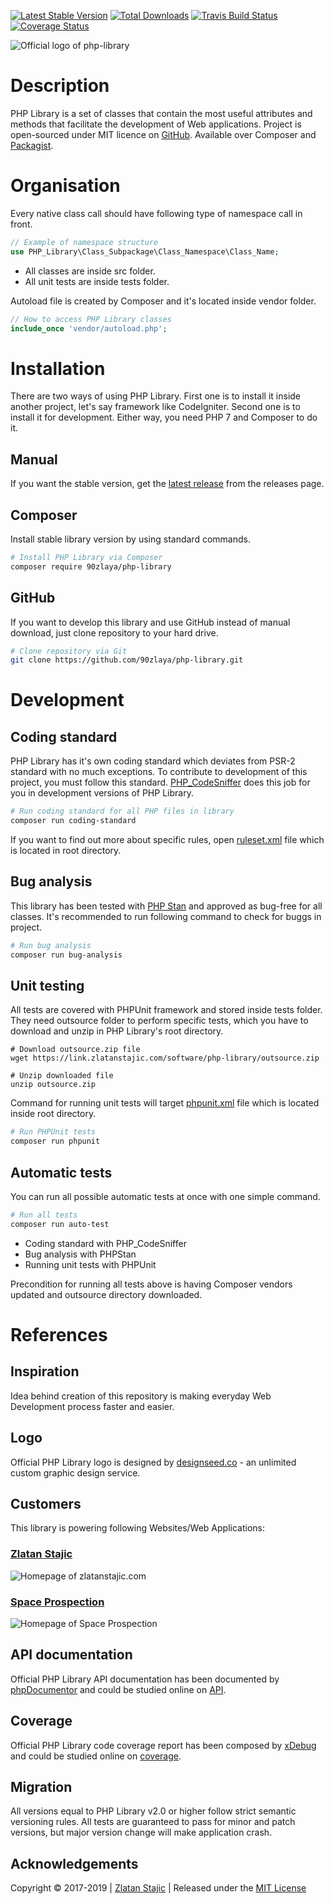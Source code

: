 [![Latest Stable Version]][latest release]
[![Total Downloads]][Packagist]
[![Travis Build Status]][Travis-CI]
[![Coverage Status]][Coverals]

![Official logo of php-library]

# Description

PHP Library is a set of classes that contain the most useful attributes and methods that facilitate the development of Web applications.
Project is open-sourced under MIT licence on [GitHub]. Available over Composer and [Packagist].

# Organisation
Every native class call should have following type of namespace call in front.

```php
// Example of namespace structure
use PHP_Library\Class_Subpackage\Class_Namespace\Class_Name;
```

* All classes are inside src folder.
* All unit tests are inside tests folder.

Autoload file is created by Composer and it's located inside vendor folder.

```php
// How to access PHP Library classes
include_once 'vendor/autoload.php';
```

# Installation

There are two ways of using PHP Library. First one is to install it inside another project, let's say framework like CodeIgniter. Second one is to install it for development. Either way, you need PHP 7 and Composer to do it.

## Manual

If you want the stable version, get the [latest release] from the releases page.

## Composer

Install stable library version by using standard commands.

```bash
# Install PHP Library via Composer
composer require 90zlaya/php-library
```

## GitHub

If you want to develop this library and use GitHub instead of manual download, just clone repository to your hard drive.

```bash
# Clone repository via Git
git clone https://github.com/90zlaya/php-library.git
```

# Development

## Coding standard

PHP Library has it's own coding standard which deviates from PSR-2 standard with no much exceptions. To contribute to development of this project, you must follow this standard. [PHP_CodeSniffer] does this job for you in development versions of PHP Library.

```bash
# Run coding standard for all PHP files in library
composer run coding-standard
```

If you want to find out more about specific rules, open [ruleset.xml] file which is located in root directory.

## Bug analysis

This library has been tested with [PHP Stan] and approved as bug-free for all classes. It's recommended to run following command to check for buggs in project.

```bash
# Run bug analysis
composer run bug-analysis
```

## Unit testing

All tests are covered with PHPUnit framework and stored inside tests folder. They need outsource folder to perform specific tests, which you have to download and unzip in PHP Library's root directory.

```
# Download outsource.zip file
wget https://link.zlatanstajic.com/software/php-library/outsource.zip

# Unzip downloaded file
unzip outsource.zip
```

Command for running unit tests will target [phpunit.xml] file which is located inside root directory.

```bash
# Run PHPUnit tests
composer run phpunit
```

## Automatic tests

You can run all possible automatic tests at once with one simple command.

```bash
# Run all tests
composer run auto-test
```

* Coding standard with PHP_CodeSniffer
* Bug analysis with PHPStan
* Running unit tests with PHPUnit

Precondition for running all tests above is having Composer vendors updated and outsource directory downloaded.

# References

## Inspiration

Idea behind creation of this repository is making everyday Web Development process faster and easier.

## Logo

Official PHP Library logo is designed by [designseed.co] - an unlimited custom graphic design service.

## Customers

This library is powering following Websites/Web Applications:

### [Zlatan Stajic]

![Homepage of zlatanstajic.com]

### [Space Prospection]

![Homepage of Space Prospection]

## API documentation

Official PHP Library API documentation has been documented by [phpDocumentor] and could be studied online on [API].

## Coverage

Official PHP Library code coverage report has been composed by [xDebug] and could be studied online on [coverage].

## Migration

All versions equal to PHP Library v2.0 or higher follow strict semantic versioning rules. All tests are guaranteed to pass for minor and patch versions, but major version change will make application crash.

## Acknowledgements

Copyright © 2017-2019 | [Zlatan Stajic] | Released under the [MIT License]

[Zlatan Stajic]: https://www.zlatanstajic.com/
[GitHub]: https://github.com/90zlaya/php-library
[Packagist]: https://packagist.org/packages/90zlaya/php-library
[Travis-CI]: https://travis-ci.org/90zlaya/php-library
[Coverals]:https://coveralls.io/github/90zlaya/php-library
[MIT License]: http://www.opensource.org/licenses/mit-license.php
[latest release]: https://github.com/90zlaya/php-library/releases/latest
[API]: https://php-library.zlatanstajic.com/api/
[coverage]: https://php-library.zlatanstajic.com/coverage/
[Zlatan Stajic]: https://www.zlatanstajic.com/
[Space Prospection]: https://space-prospection.zlatanstajic.com
[PHP Stan]: https://github.com/phpstan/phpstan
[phpDocumentor]: https://www.phpdoc.org/
[PHP_CodeSniffer]: https://github.com/squizlabs/PHP_CodeSniffer
[designseed.co]: https://designseedco.com/en/
[xDebug]: https://xdebug.org/

[ruleset.xml]: ruleset.xml
[phpunit.xml]: phpunit.xml

[Latest Stable Version]: https://poser.pugx.org/90zlaya/php-library/v/stable?clear_cache=1
[Total Downloads]: https://poser.pugx.org/90zlaya/php-library/downloads?clear_cache=1
[Travis Build Status]: https://img.shields.io/travis/90zlaya/php-library.svg?clear_cache=1
[Coverage Status]: https://coveralls.io/repos/github/90zlaya/php-library/badge.svg?branch=master&clear_cache=1
[Official logo of php-library]: https://php-library.zlatanstajic.com/assets/img/phplibrary-logo-blue.png?clear_cache=1
[Homepage of zlatanstajic.com]: https://link.zlatanstajic.com/images/portfolio/small/zlatanstajic.jpg?clear_cache=1
[Homepage of Space Prospection]: https://link.zlatanstajic.com/images/portfolio/small/space-prospection.jpg?clear_cache=1
